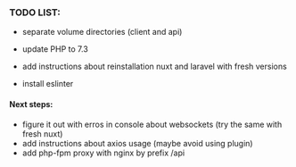 ### TODO LIST:
- separate volume directories (client and api)
- update PHP to 7.3
- add instructions about reinstallation nuxt and laravel with fresh versions

- install eslinter

#### Next steps:
- figure it out with erros in console about websockets (try the same with fresh nuxt)
- add instructions about axios usage (maybe avoid using plugin)
- add php-fpm proxy with nginx by prefix /api 
